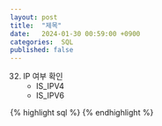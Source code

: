 ```yaml
---
layout: post
title:  "제목"
date:   2024-01-30 00:59:00 +0900
categories:  SQL
published: false
---
```


32. IP 여부 확인
    - IS_IPV4
    - IS_IPV6
    
{% highlight sql %}
{% endhighlight %}